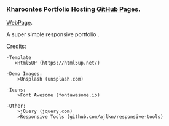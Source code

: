 
### Kharoontes Portfolio Hosting [GitHub Pages](https://pages.github.com/).
 
 [WebPage](https://kharoontes.github.io/PortFolio/).


A super simple responsive portfolio . 



Credits:

    -Template
	   >Html5UP (https://html5up.net/)

	-Demo Images:
		>Unsplash (unsplash.com)

	-Icons:
		>Font Awesome (fontawesome.io)

	-Other:
		>jQuery (jquery.com)
		>Responsive Tools (github.com/ajlkn/responsive-tools)